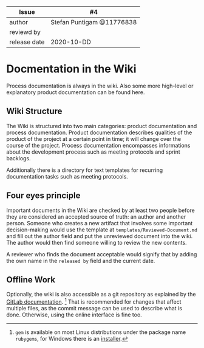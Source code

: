 | Issue | #4 |
| ----- | -- |
| author | Stefan Puntigam @11776838 |
| reviewd by | |
| release date | 2020-10-DD |

# Docmentation in the Wiki

Process documentation is always in the wiki. Also some more high-level or explanatory product documentation can be found here.

## Wiki Structure

The Wiki is structured into two main categories: product documentation and process documentation. Product documentation describes qualities of the product of the project at a certain point in time; it will change over the course of the project. Process documentation encompasses informations about the development process such as meeting protocols and sprint backlogs.

Additionally there is a directory for text templates for recurring documentation tasks such as meeting protocols.


## Four eyes principle

Important documents in the Wiki are checked by at least two people before they are considered an accepted source of truth: an author and another person. Someone who creates a new artifact that involves some important decision-making would use the template at `templates/Reviewed-Document.md` and fill out the author field and put the unreviewed document into the wiki. The author would then find someone willing to review the new contents.

A reviewer who finds the document acceptable would signify that by adding the own name in the `released by` field and the current date.

## Offline Work
Optionally, the wiki is also accessible as a git repository as explained by the [GitLab documentation](https://reset.inso.tuwien.ac.at/repo/2020ws-ase-pr-group/20ws_ase-pr_inso_01/-/wikis/git_access). [^1] That is recommended for changes that affect multiple files, as the commit message can be used to describe what is done. Otherwise, using the online interface is fine too.

[^1]: `gem` is available on most Linux distributions under the package name `rubygems`, for Windows there is an [installer](https://rubyinstaller.org). 
